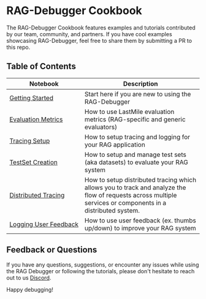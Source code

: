 # RAG-Debugger Cookbook
The RAG-Debugger Cookbook features examples and tutorials contributed by our team, community, and partners. If you have cool examples showcasing RAG-Debugger, feel free to share them by submitting a PR to this repo.


## Table of Contents
|  <div style="width:180px">Notebook</div> | Description |
|---|---|
[Getting Started](https://github.com/lastmile-ai/eval-cookbook/blob/main/getting_started/Getting_Started.ipynb) | Start here if you are new to using the RAG-Debugger
[Evaluation Metrics](https://github.com/lastmile-ai/eval-cookbook/blob/main/tutorials/evaluation_metrics.ipynb) | How to use LastMile evaluation metrics (RAG-specific and generic evaluators)
[Tracing Setup](https://github.com/lastmile-ai/eval-cookbook/blob/main/tutorials/Tracing%20Setup.ipynb) | How to setup tracing and logging for your RAG application
[TestSet Creation](https://github.com/lastmile-ai/eval-cookbook/blob/main/tutorials/Test%20Set%20Creation%20Setup.ipynb) | How to setup and manage test sets (aka datasets) to evaluate your RAG system
[Distributed Tracing](https://github.com/lastmile-ai/eval-cookbook/blob/main/tutorials/Distributed%20Tracing.ipynb) | How to setup distributed tracing which allows you to track and analyze the flow of requests across multiple services or components in a distributed system. 
[Logging User Feedback](https://github.com/lastmile-ai/eval-cookbook/blob/main/tutorials/user_feedback.ipynb) | How to use user feedback (ex. thumbs up/down) to improve your RAG system

## Feedback or Questions

If you have any questions, suggestions, or encounter any issues while using the RAG Debugger or following the tutorials, please don't hesitate to reach out to us [Discord](https://discord.com/invite/xBhNKTetGx).

Happy debugging! 